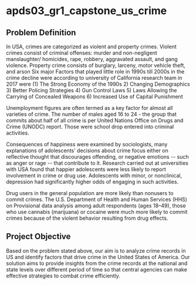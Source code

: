 # apds03_gr1_capstone_us_crime

## Problem Definition

In USA, crimes are categorized as violent and property crimes. Violent crimes consist of criminal
offenses: murder and non-negligent manslaughter/ homicides, rape, robbery, aggravated assault, and
gang violence. Property crime consists of burglary, larceny, motor vehicle theft, and arson
Six major Factors that played little role in 1990s till 2000s in the crime decline were according to
university of California research team in 2017 were (1) The Strong Economy of the 1990s 2) Changing
Demographics 3) Better Policing Strategies 4) Gun Control Laws 5) Laws Allowing the Carrying of
Concealed Weapons 6) Increased Use of Capital Punishment

Unemployment figures are often termed as a key factor for almost all varieties of crime. The number of
males aged 16 to 24 - the group that commits about half of all crime is per United Nations Office on
Drugs and Crime (UNODC) report. Those were school drop entered into criminal activities.

Consequences of happiness were examined by sociologists, many explanations of adolescents' decisions
about crime focus either on reflective thought that discourages offending, or negative emotions -- such
as anger or rage -- that contribute to it. Research carried out at universities with USA found that happier
adolescents were less likely to report involvement in crime or drug use. Adolescents with minor, or
nonclinical, depression had significantly higher odds of engaging in such activities.

Drug users in the general population are more likely than nonusers to commit crimes. The U.S.
Department of Health and Human Services (HHS) on Provisional data analysis among adult respondents
(ages 18–49), those who use cannabis (marijuana) or cocaine were much more likely to commit crimes
because of the violent behavior resulting from drug effects.

## Project Objective
Based on the problem stated above, our aim is to analyze crime records in US and identify factors that
drive crime in the United States of America. Our solution aims to provide insights from the crime records
at the national and state levels over different period of time so that central agencies can make effective
strategies to combat crime efficiently.
